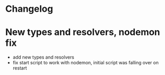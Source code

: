 # Changelog

# New types and resolvers, nodemon fix

- add new types and resolvers
- fix start script to work with nodemon, initial script was falling over on restart
